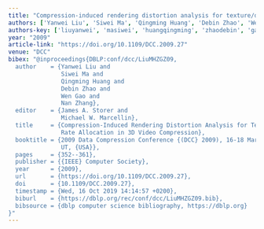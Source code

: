 ```yaml
---
title: "Compression-induced rendering distortion analysis for texture/depth rate allocation in 3D video compression"
authors: ['Yanwei Liu', 'Siwei Ma', 'Qingming Huang', 'Debin Zhao', 'Wen Gao 0001', 'Nan Zhang 0015']
authors-key: ['liuyanwei', 'masiwei', 'huangqingming', 'zhaodebin', 'gaowen', 'zhangnan']
year: "2009"
article-link: "https://doi.org/10.1109/DCC.2009.27"
venue: "DCC"
bibex: "@inproceedings{DBLP:conf/dcc/LiuMHZGZ09,
  author    = {Yanwei Liu and
               Siwei Ma and
               Qingming Huang and
               Debin Zhao and
               Wen Gao and
               Nan Zhang},
  editor    = {James A. Storer and
               Michael W. Marcellin},
  title     = {Compression-Induced Rendering Distortion Analysis for Texture/Depth
               Rate Allocation in 3D Video Compression},
  booktitle = {2009 Data Compression Conference {(DCC} 2009), 16-18 March 2009, Snowbird,
               UT, {USA}},
  pages     = {352--361},
  publisher = {{IEEE} Computer Society},
  year      = {2009},
  url       = {https://doi.org/10.1109/DCC.2009.27},
  doi       = {10.1109/DCC.2009.27},
  timestamp = {Wed, 16 Oct 2019 14:14:57 +0200},
  biburl    = {https://dblp.org/rec/conf/dcc/LiuMHZGZ09.bib},
  bibsource = {dblp computer science bibliography, https://dblp.org}
}"
---
```

